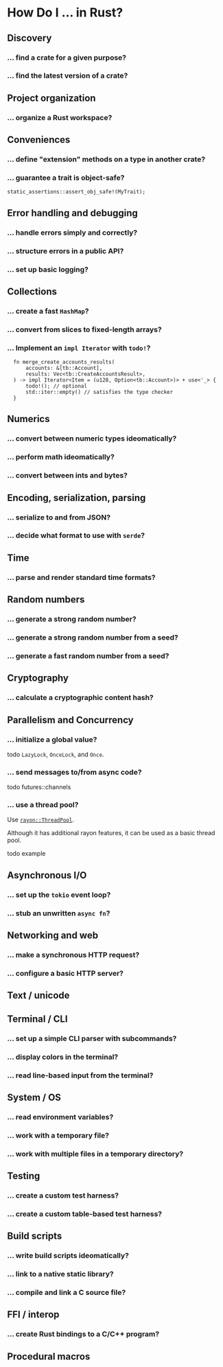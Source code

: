# How Do I … in Rust?

<!-- note the organization here is similar but not
     identical to crates/rmx/src-doc/root-docs.md -->




## Discovery

### … find a crate for a given purpose?

### … find the latest version of a crate?




## Project organization

### … organize a Rust workspace?




## Conveniences

### … define "extension" methods on a type in another crate?

### … guarantee a trait is object-safe?

```
static_assertions::assert_obj_safe!(MyTrait);
```




## Error handling and debugging

### … handle errors simply and correctly?

### … structure errors in a public API?

### … set up basic logging?




## Collections

### … create a fast `HashMap`?

### … convert from slices to fixed-length arrays?

### … Implement an `impl Iterator` with `todo!`?

```
  fn merge_create_accounts_results(                      
      accounts: &[tb::Account],
      results: Vec<tb::CreateAccountsResult>,
  ) -> impl Iterator<Item = (u128, Option<tb::Account>)> + use<'_> {
      todo!(); // optional
      std::iter::empty() // satisfies the type checker
  }  
```




## Numerics

### … convert between numeric types ideomatically?

### … perform math ideomatically?

### … convert between ints and bytes?




## Encoding, serialization, parsing

### … serialize to and from JSON?

### … decide what format to use with `serde`?




## Time

### … parse and render standard time formats?




## Random numbers

### … generate a strong random number?

### … generate a strong random number from a seed?

### … generate a fast random number from a seed?




## Cryptography

### … calculate a cryptographic content hash?




## Parallelism and Concurrency

### … initialize a global value?

todo `LazyLock`, `OnceLock`, and `Once`.

### … send messages to/from async code?

todo futures::channels

### … use a thread pool?

Use [`rayon::ThreadPool`].

Although it has additional rayon features,
it can be used as a basic thread pool.

todo example

[`rayon::ThreadPool`]: https://docs.rs/rayon/latest/rayon/struct.ThreadPool.html


## Asynchronous I/O

### … set up the `tokio` event loop?

### … stub an unwritten `async fn`?




## Networking and web

### … make a synchronous HTTP request?

### … configure a basic HTTP server?




## Text / unicode




## Terminal / CLI

### … set up a simple CLI parser with subcommands?

### … display colors in the terminal?

### … read line-based input from the terminal?




## System / OS

### … read environment variables?

### … work with a temporary file?

### … work with multiple files in a temporary directory?




## Testing

### … create a custom test harness?

### … create a custom table-based test harness?




## Build scripts

### … write build scripts ideomatically?

### … link to a native static library?

### … compile and link a C source file?




## FFI / interop

### … create Rust bindings to a C/C++ program?

## Procedural macros

